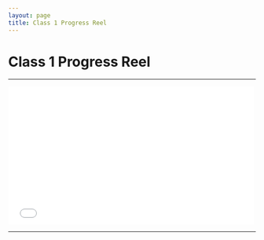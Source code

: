 ```yaml
---
layout: page
title: Class 1 Progress Reel
---
```

# Class 1 Progress Reel

----

<div class="js-video [vimeo, widescreen]"><iframe src="//player.vimeo.com/video/82380914" width="500" height="281" frameborder="0" webkitallowfullscreen mozallowfullscreen allowfullscreen></iframe></div>

----